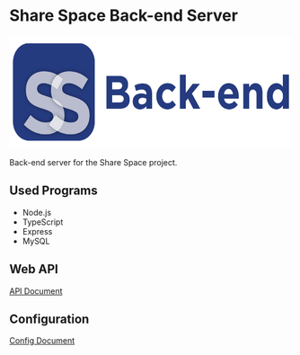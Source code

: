 # Share Space Back-end Server

<div align="center"> <img src="./doc/logo.png" width=600px height=200px> </div>

Back-end server for the Share Space project.

## Used Programs

* Node.js
* TypeScript
* Express
* MySQL

## Web API

[API Document](doc/API.md)

## Configuration

[Config Document](doc/Config.md)
